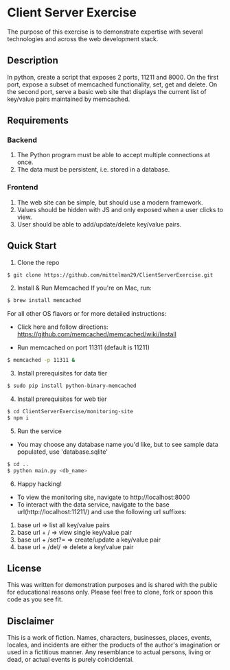 # Client Server Exercise

The purpose of this exercise is to demonstrate expertise with several technologies and across the web development stack.

## Description
In python, create a script that exposes 2 ports, 11211 and 8000. On the first port, expose a subset of memcached functionality, set, get and delete. On the second port, serve a basic web site that displays the current list of key/value pairs maintained by memcached.

## Requirements

### Backend
1. The Python program must be able to accept multiple connections at once.
2. The data must be persistent, i.e. stored in a database.

### Frontend
1. The web site can be simple, but should use a modern framework.
2. Values should be hidden with JS and only exposed when a user clicks to view.
3. User should be able to add/update/delete key/value pairs.


## Quick Start

1. Clone the repo
```bash
$ git clone https://github.com/mittelman29/ClientServerExercise.git
```

2. Install & Run Memcached
If you're on Mac, run:
```bash
$ brew install memcached
```

For all other OS flavors or for more detailed instructions:
* Click here and follow directions: https://github.com/memcached/memcached/wiki/Install

* Run memcached on port 11311 (default is 11211)
```bash
$ memcached -p 11311 &
```
3. Install prerequisites for data tier
```bash
$ sudo pip install python-binary-memcached
```

4. Install prerequisites for web tier
```bash
$ cd ClientServerExercise/monitoring-site
$ npm i
```

5. Run the service
* You may choose any database name you'd like, but to see sample data populated, use 'database.sqlite'
```bash
$ cd ..
$ python main.py <db_name>
```

6. Happy hacking!
* To view the monitoring site, navigate to http://localhost:8000
* To interact with the data service, navigate to the base url(http://localhost:11211/) and use the following url suffixes:
1. base url => list all key/value pairs
2. base url + /<key> => view single key/value pair
3. base url + /set?<key>=<value> => create/update a key/value pair
4. base url + /del/<key> => delete a key/value pair

## License

This was written for demonstration purposes and is shared with the public for educational reasons only. Please feel free to clone, fork or spoon this code as you see fit.

## Disclaimer

This is a work of fiction. Names, characters, businesses, places, events, locales, and incidents are either the products of the author's imagination or used in a fictitious manner. Any resemblance to actual persons, living or dead, or actual events is purely coincidental.
